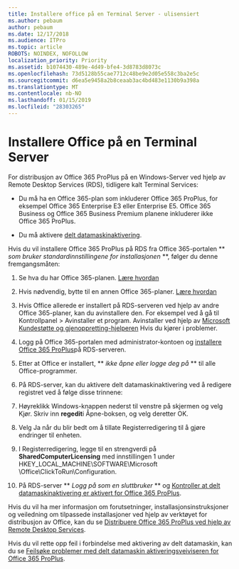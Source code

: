 ```yaml
---
title: Installere office på en Terminal Server - ulisensiert
ms.author: pebaum
author: pebaum
ms.date: 12/17/2018
ms.audience: ITPro
ms.topic: article
ROBOTS: NOINDEX, NOFOLLOW
localization_priority: Priority
ms.assetid: b1074430-489e-4d49-bfe4-3d8783d8073c
ms.openlocfilehash: 73d5128b55cae7712c48be9e2d05e558c3ba2e5c
ms.sourcegitcommit: d6ea5e9458a2b8ceaab3ac4bd483e1130b9a398a
ms.translationtype: MT
ms.contentlocale: nb-NO
ms.lasthandoff: 01/15/2019
ms.locfileid: "28303265"
---
```

# <a name="installing-office-on-a-terminal-server"></a>Installere Office på en Terminal Server

For distribusjon av Office 365 ProPlus på en Windows-Server ved hjelp av Remote Desktop Services (RDS), tidligere kalt Terminal Services:
  
- Du må ha en Office 365-plan som inkluderer Office 365 ProPlus, for eksempel Office 365 Enterprise E3 eller Enterprise E5. Office 365 Business og Office 365 Business Premium planene inkluderer ikke Office 365 ProPlus.
    
- Du må aktivere [delt datamaskinaktivering](https://docs.microsoft.com/DeployOffice/overview-of-shared-computer-activation-for-office-365-proplus).
    
Hvis du vil installere Office 365 ProPlus på RDS fra Office 365-portalen ** *som bruker standardinnstillingene for installasjonen* **, følger du denne fremgangsmåten: 
  
1. Se hva du har Office 365-planen. [Lære hvordan](https://docs.microsoft.com/office365/admin/admin-overview/what-subscription-do-i-have)
    
2. Hvis nødvendig, bytte til en annen Office 365-planer. [Lære hvordan](https://docs.microsoft.com/office365/admin/subscriptions-and-billing/switch-to-a-different-plan)
    
3. Hvis Office allerede er installert på RDS-serveren ved hjelp av andre Office 365-planer, kan du avinstallere den. For eksempel ved å gå til Kontrollpanel \> Avinstaller et program. Avinstaller ved hjelp av [Microsoft Kundestøtte og gjenoppretting-hjelperen](https://aka.ms/SARA-OfficeUninstall-Alchemy) Hvis du kjører i problemer. 
    
4. Logg på Office 365-portalen med administrator-kontoen og [installere Office 365 ProPlus](https://portal.office.com/OLS/MySoftware.aspx)på RDS-serveren.
    
5. Etter at Office er installert, ** *ikke åpne eller logge deg på* ** til alle Office-programmer. 
    
6. På RDS-server, kan du aktivere delt datamaskinaktivering ved å redigere registret ved å følge disse trinnene:
    
1. Høyreklikk Windows-knappen nederst til venstre på skjermen og velg Kjør. Skriv inn **regedit**i Åpne-boksen, og velg deretter OK. 
    
2. Velg Ja når du blir bedt om å tillate Registerredigering til å gjøre endringer til enheten.
    
3. I Registerredigering, legge til en strengverdi på **SharedComputerLicensing** med innstillingen 1 under HKEY_LOCAL_MACHINE\SOFTWARE\Microsoft \Office\ClickToRun\Configuration. 
    
7. På RDS-server ** *Logg på som en sluttbruker* ** og [Kontroller at delt datamaskinaktivering er aktivert for Office 365 ProPlus](https://docs.microsoft.com/DeployOffice/troubleshoot-issues-with-shared-computer-activation-for-office-365-proplus#verify-that-activation-for-office-365-proplus-succeeded).
    
Hvis du vil ha mer informasjon om forutsetninger, installasjonsinstruksjoner og veiledning om tilpassede installasjoner ved hjelp av verktøyet for distribusjon av Office, kan du se [Distribuere Office 365 ProPlus ved hjelp av Remote Desktop Services](https://docs.microsoft.com/DeployOffice/deploy-office-365-proplus-by-using-remote-desktop-services).
  
Hvis du vil rette opp feil i forbindelse med aktivering av delt datamaskin, kan du se [Feilsøke problemer med delt datamaskin aktiveringsveiviseren for Office 365 ProPlus](https://docs.microsoft.com/DeployOffice/troubleshoot-issues-with-shared-computer-activation-for-office-365-proplus).
  


